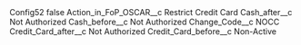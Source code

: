 <?xml version="1.0" encoding="UTF-8"?>
<CustomMetadata xmlns="http://soap.sforce.com/2006/04/metadata" xmlns:xsi="http://www.w3.org/2001/XMLSchema-instance" xmlns:xsd="http://www.w3.org/2001/XMLSchema">
    <label>Config52</label>
    <protected>false</protected>
    <values>
        <field>Action_in_FoP_OSCAR__c</field>
        <value xsi:type="xsd:string">Restrict Credit Card</value>
    </values>
    <values>
        <field>Cash_after__c</field>
        <value xsi:type="xsd:string">Not Authorized</value>
    </values>
    <values>
        <field>Cash_before__c</field>
        <value xsi:type="xsd:string">Not Authorized</value>
    </values>
    <values>
        <field>Change_Code__c</field>
        <value xsi:type="xsd:string">NOCC</value>
    </values>
    <values>
        <field>Credit_Card_after__c</field>
        <value xsi:type="xsd:string">Not Authorized</value>
    </values>
    <values>
        <field>Credit_Card_before__c</field>
        <value xsi:type="xsd:string">Non-Active</value>
    </values>
</CustomMetadata>
